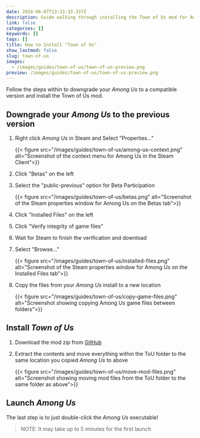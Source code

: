 ```yaml
---
date: 2024-06-07T13:33:33.337Z
description: Guide walking through installing the Town of Us mod for Among Us
link: false
categories: []
keywords: []
tags: []
title: How to Install "Town of Us"
show_lastmod: false
slug: town-of-us
images:
  - /images/guides/town-of-us/town-of-us-preview.png
preview: /images/guides/town-of-us/town-of-us-preview.png
---
```


Follow the steps within to downgrade your *Among Us* to a compatible version and install the Town of Us mod.

<!--more-->

## Downgrade your *Among Us* to the previous version

1. Right click *Among Us* in Steam and Select "Properties..."

   {{< figure src="/images/guides/town-of-us/among-us-context.png" alt="Screenshot of the context menu for Among Us in the Steam Client">}}

2. Click "Betas" on the left

3. Select the "public-previous" option for Beta Participation

   {{< figure src="/images/guides/town-of-us/betas.png" alt="Screenshot of the Steam properties window for Among Us on the Betas tab">}}

4. Click "Installed Files" on the left

5. Click "Verify integrity of game files"

6. Wait for Steam to finish the verification and download

7. Select "Browse..."

   {{< figure src="/images/guides/town-of-us/installed-files.png" alt="Screenshot of the Steam properties window for Among Us on the Installed Files tab">}}

8. Copy the files from your *Among Us* install to a new location

   {{< figure src="/images/guides/town-of-us/copy-game-files.png" alt="Screenshot showing copying Among Us game files between folders">}}

## Install *Town of Us*

1. Download the mod zip from [GitHub](https://github.com/eDonnes124/Town-Of-Us-R/releases/download/v5.0.4/ToU.v5.0.4.zip)

2. Extract the contents and move everything within the ToU folder to the same location you copied *Among Us* to above

   {{< figure src="/images/guides/town-of-us/move-mod-files.png" alt="Screenshot showing moving mod files from the ToU folder to the same folder as above">}}

## Launch *Among Us*

The last step is to just double-click the *Among Us* executable!

> NOTE: It may take up to 5 minutes for the first launch
